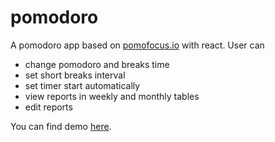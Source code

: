 # pomodoro

A pomodoro app based on [pomofocus.io](https://pomofocus.io/) with react.
User can

- change pomodoro and breaks time
- set short breaks interval
- set timer start automatically
- view reports in weekly and monthly tables
- edit reports

You can find demo [here](https://itsramin.github.io/pomodoro/).
